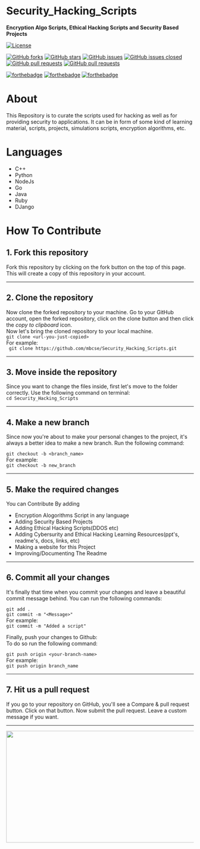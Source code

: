 # Security_Hacking_Scripts

**Encryption Algo Scripts, Ethical Hacking Scripts and Security Based Projects**

[![License](https://img.shields.io/github/license/mbcse/Security_Hacking_Scripts?color=green&style=flat-square)](https://github.com/mbcse/Security_Hacking_Scripts/blob/master/LICENSE)

[![GitHub forks](https://img.shields.io/github/forks/mbcse/Security_Hacking_Scripts?style=flat-square)](https://github.com/mbcse/Security_Hacking_Scripts/network/members)
[![GitHub stars](https://img.shields.io/github/stars/mbcse/Security_Hacking_Scripts?style=flat-square)](https://github.com/mbcse/Security_Hacking_Scripts/stargazers)
[![GitHub issues](https://img.shields.io/github/issues/mbcse/Security_Hacking_Scripts?color=blue&style=flat-square)](https://github.com/mbcse/Security_Hacking_Scripts/issues)
[![GitHub issues closed](https://img.shields.io/github/issues-closed-raw/badges/shields?color=blue&style=flat-square)](https://github.com/mbcse/Security_Hacking_Scripts/issues?q=is%3Aissue+is%3Aclosed)
[![GitHub pull requests](https://img.shields.io/github/issues-pr/cdnjs/cdnjs?style=flat-square)](https://github.com/mbcse/Security_Hacking_Scripts/pulls)
[![GitHub pull requests](https://img.shields.io/github/issues-pr-closed/cdnjs/cdnjs?color=red&style=flat-square)](https://github.com/mbcse/Security_Hacking_Scripts/pulls?q=is%3Apr+is%3Aclosed)

[![forthebadge](https://forthebadge.com/images/badges/built-by-developers.svg)](https://forthebadge.com)
[![forthebadge](https://forthebadge.com/images/badges/built-with-love.svg)](https://forthebadge.com)
[![forthebadge](https://forthebadge.com/images/badges/built-with-swag.svg)](https://forthebadge.com)


# About
This Repository is to curate the scripts used for hacking as well as for providing security to applications. It can be in form of some kind of learning material, scripts, projects, simulations scripts, encryption algorithms, etc.

# Languages
- C++
- Python
- NodeJs
- Go
- Java
- Ruby
- DJango
# How To Contribute

## 1. Fork this repository

Fork this repository by clicking on the fork button on the top of this page.
This will create a copy of this repository in your account.

---

## 2. Clone the repository

Now clone the forked repository to your machine. Go to your GitHub account, open the forked repository, click on the clone button and then click the _copy to clipboard_ icon.  
Now let's bring the cloned repository to your local machine.  
`git clone <url-you-just-copied>`  
For example:  
` git clone https://github.com/mbcse/Security_Hacking_Scripts.git`

---

## 3. Move inside the repository

Since you want to change the files inside, first let's move to the folder correctly. Use the following command on terminal:  
`cd Security_Hacking_Scripts`

---

## 4. Make a new branch

Since now you're about to make your personal changes to the project, it's always a better idea to make a new branch. Run the following command:

`git checkout -b <branch_name>`  
For example:  
`git checkout -b new_branch`

---

## 5. Make the required changes
You can Contribute By adding
- Encryption Alogorithms Script in any language
- Adding Security Based Projects
- Adding Ethical Hacking Scripts(DDOS etc)
- Adding Cybersurity and Ethical Hacking Learning Resources(ppt's, readme's, docs, links, etc)
- Making a website for this Project
- Improving/Documenting The Readme

---

## 6. Commit all your changes

It's finally that time when you commit your changes and leave a beautiful commit message behind. You can run the following commands:

`git add .`  
`git commit -m "<Message>"`  
For example:  
`git commit -m "Added a script"`

Finally, push your changes to Github:  
To do so run the following command:

`git push origin <your-branch-name>`  
For example:  
`git push origin branch_name`

---

## 7. Hit us a pull request

If you go to your repository on GitHub, you'll see a Compare & pull request button. Click on that button.
Now submit the pull request. Leave a custom message if you want.

---

<img src="https://s3.amazonaws.com/uno-website-assets/wp-content/uploads/2020/09/29111119/hacktoberfest-cover.jpeg" width=600px height=300px />


